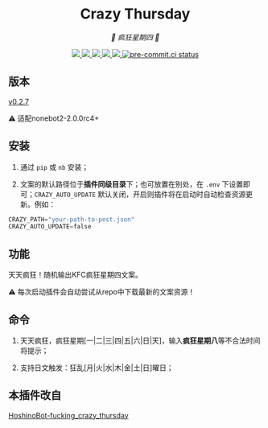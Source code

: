 <div align="center">

# Crazy Thursday

_🍗 疯狂星期四 🍗_

</div>

<p align="center">

  <a href="https://github.com/MinatoAquaCrews/nonebot_plugin_crazy_thursday/blob/master/LICENSE">
    <img src="https://img.shields.io/github/license/MinatoAquaCrews/nonebot_plugin_crazy_thursday?color=blue">
  </a>

  <a href="https://github.com/nonebot/nonebot2">
    <img src="https://img.shields.io/badge/nonebot2-2.0.0rc4+-green">
  </a>

  <a href="https://github.com/MinatoAquaCrews/nonebot_plugin_crazy_thursday/releases/tag/v0.2.7">
    <img src="https://img.shields.io/github/v/release/MinatoAquaCrews/nonebot_plugin_crazy_thursday?color=orange">
  </a>

  <a href="https://www.codefactor.io/repository/github/MinatoAquaCrews/nonebot_plugin_crazy_thursday">
    <img src="https://img.shields.io/codefactor/grade/github/MinatoAquaCrews/nonebot_plugin_crazy_thursday/master?color=red">
  </a>

  <a href="https://github.com/MinatoAquaCrews/nonebot_plugin_crazy_thursday">
    <img src="https://img.shields.io/pypi/dm/nonebot_plugin_crazy_thursday">
  </a>

  <a href="https://results.pre-commit.ci/latest/github/MinatoAquaCrews/nonebot_plugin_crazy_thursday/master">
	<img src="https://results.pre-commit.ci/badge/github/MinatoAquaCrews/nonebot_plugin_crazy_thursday/master.svg" alt="pre-commit.ci status">
  </a>

</p>

## 版本

[v0.2.7](https://github.com/MinatoAquaCrews/nonebot_plugin_crazy_thursday/releases/tag/v0.2.7)

⚠ 适配nonebot2-2.0.0rc4+

## 安装

1. 通过 `pip` 或 `nb` 安装；

2. 文案的默认路径位于**插件同级目录**下；也可放置在别处，在 `.env` 下设置即可；`CRAZY_AUTO_UPDATE` 默认关闭，开启则插件将在启动时自动检查资源更新。例如：

```python
CRAZY_PATH="your-path-to-post.json"
CRAZY_AUTO_UPDATE=false
```

## 功能

天天疯狂！随机输出KFC疯狂星期四文案。

⚠ 每次启动插件会自动尝试从repo中下载最新的文案资源！

## 命令

1. 天天疯狂，疯狂星期[一|二|三|四|五|六|日|天]，输入**疯狂星期八**等不合法时间将提示；

2. 支持日文触发：狂乱[月|火|水|木|金|土|日]曜日；

## 本插件改自

[HoshinoBot-fucking_crazy_thursday](https://github.com/Nicr0n/fucking_crazy_thursday)

